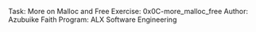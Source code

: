 Task: More on Malloc and Free
Exercise: 0x0C-more_malloc_free
Author: Azubuike Faith
Program: ALX Software Engineering
